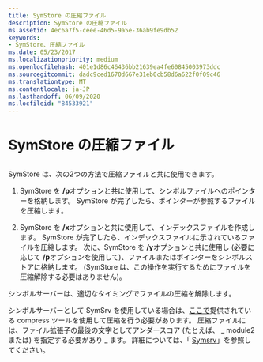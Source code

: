 ```yaml
---
title: SymStore の圧縮ファイル
description: SymStore の圧縮ファイル
ms.assetid: 4ec6a7f5-ceee-46d5-9a5e-36ab9fe9db52
keywords:
- SymStore、圧縮ファイル
ms.date: 05/23/2017
ms.localizationpriority: medium
ms.openlocfilehash: 401e1d86c46436bb21639ea4fe60845003973ddc
ms.sourcegitcommit: dadc9ced1670d667e31eb0cb58d6a622f0f09c46
ms.translationtype: MT
ms.contentlocale: ja-JP
ms.lasthandoff: 06/09/2020
ms.locfileid: "84533921"
---
```

# <a name="symstore-compressed-files"></a>SymStore の圧縮ファイル


## <span id="ddk_symbol_files_overview_dbg"></span><span id="DDK_SYMBOL_FILES_OVERVIEW_DBG"></span>


SymStore は、次の2つの方法で圧縮ファイルと共に使用できます。

1.  SymStore を **/p**オプションと共に使用して、シンボルファイルへのポインターを格納します。 SymStore が完了したら、ポインターが参照するファイルを圧縮します。

2.  SymStore を **/x**オプションと共に使用して、インデックスファイルを作成します。 SymStore が完了したら、インデックスファイルに示されているファイルを圧縮します。 次に、SymStore を **/y**オプションと共に使用し (必要に応じて **/p**オプションを使用して)、ファイルまたはポインターをシンボルストアに格納します。 (SymStore は、この操作を実行するためにファイルを圧縮解除する必要はありません)。

シンボルサーバーは、適切なタイミングでファイルの圧縮を解除します。

シンボルサーバーとして SymSrv を使用している場合は、[ここで](https://www.microsoft.com/download/details.aspx?displaylang=en&id=17657 )提供されている compress ツールを使用して圧縮を行う必要があります。 圧縮ファイルには、ファイル拡張子の最後の文字としてアンダースコア (たとえば、 \_ module2 または) を指定する必要があり \_ ます。 詳細については、「 [Symsrv](symsrv.md)」を参照してください。

 

 





